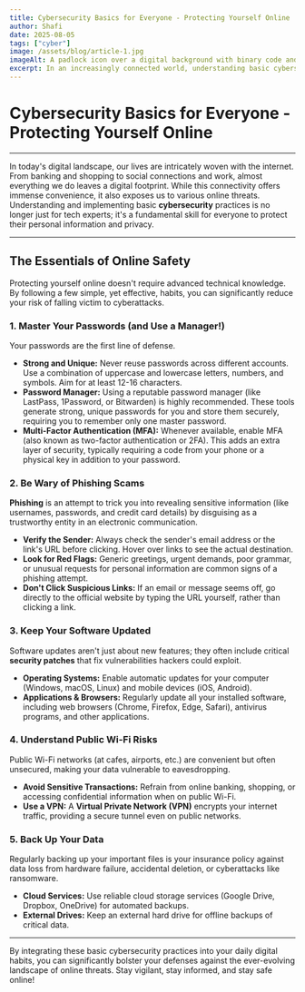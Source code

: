 ```yaml
---
title: Cybersecurity Basics for Everyone - Protecting Yourself Online
author: Shafi
date: 2025-08-05
tags: ["cyber"]
image: /assets/blog/article-1.jpg
imageAlt: A padlock icon over a digital background with binary code and network lines.
excerpt: In an increasingly connected world, understanding basic cybersecurity is no longer optional. Learn essential tips to safeguard your personal data, protect against online threats, and maintain your privacy.
---
```


# Cybersecurity Basics for Everyone - Protecting Yourself Online

---

In today's digital landscape, our lives are intricately woven with the internet. From banking and shopping to social connections and work, almost everything we do leaves a digital footprint. While this connectivity offers immense convenience, it also exposes us to various online threats. Understanding and implementing basic **cybersecurity** practices is no longer just for tech experts; it's a fundamental skill for everyone to protect their personal information and privacy.

---

## The Essentials of Online Safety

Protecting yourself online doesn't require advanced technical knowledge. By following a few simple, yet effective, habits, you can significantly reduce your risk of falling victim to cyberattacks.

### 1. Master Your Passwords (and Use a Manager!)

Your passwords are the first line of defense.

- **Strong and Unique:** Never reuse passwords across different accounts. Use a combination of uppercase and lowercase letters, numbers, and symbols. Aim for at least 12-16 characters.
- **Password Manager:** Using a reputable password manager (like LastPass, 1Password, or Bitwarden) is highly recommended. These tools generate strong, unique passwords for you and store them securely, requiring you to remember only one master password.
- **Multi-Factor Authentication (MFA):** Whenever available, enable MFA (also known as two-factor authentication or 2FA). This adds an extra layer of security, typically requiring a code from your phone or a physical key in addition to your password.

### 2. Be Wary of Phishing Scams

**Phishing** is an attempt to trick you into revealing sensitive information (like usernames, passwords, and credit card details) by disguising as a trustworthy entity in an electronic communication.

- **Verify the Sender:** Always check the sender's email address or the link's URL before clicking. Hover over links to see the actual destination.
- **Look for Red Flags:** Generic greetings, urgent demands, poor grammar, or unusual requests for personal information are common signs of a phishing attempt.
- **Don't Click Suspicious Links:** If an email or message seems off, go directly to the official website by typing the URL yourself, rather than clicking a link.

### 3. Keep Your Software Updated

Software updates aren't just about new features; they often include critical **security patches** that fix vulnerabilities hackers could exploit.

- **Operating Systems:** Enable automatic updates for your computer (Windows, macOS, Linux) and mobile devices (iOS, Android).
- **Applications & Browsers:** Regularly update all your installed software, including web browsers (Chrome, Firefox, Edge, Safari), antivirus programs, and other applications.

### 4. Understand Public Wi-Fi Risks

Public Wi-Fi networks (at cafes, airports, etc.) are convenient but often unsecured, making your data vulnerable to eavesdropping.

- **Avoid Sensitive Transactions:** Refrain from online banking, shopping, or accessing confidential information when on public Wi-Fi.
- **Use a VPN:** A **Virtual Private Network (VPN)** encrypts your internet traffic, providing a secure tunnel even on public networks.

### 5. Back Up Your Data

Regularly backing up your important files is your insurance policy against data loss from hardware failure, accidental deletion, or cyberattacks like ransomware.

- **Cloud Services:** Use reliable cloud storage services (Google Drive, Dropbox, OneDrive) for automated backups.
- **External Drives:** Keep an external hard drive for offline backups of critical data.

---

By integrating these basic cybersecurity practices into your daily digital habits, you can significantly bolster your defenses against the ever-evolving landscape of online threats. Stay vigilant, stay informed, and stay safe online!
